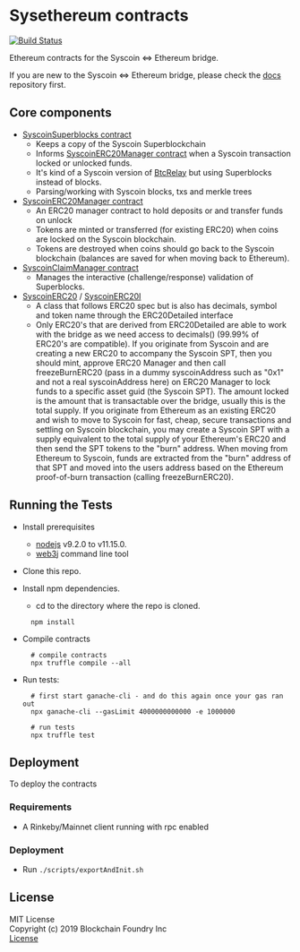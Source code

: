 # Sysethereum contracts

[![Build Status](https://travis-ci.org/syscoin/sysethereum/sysethereum-contracts.svg?branch=master)](https://travis-ci.org/syscoin/sysethereum/sysethereum-contracts)

Ethereum contracts for the Syscoin <=> Ethereum bridge.

If you are new to the Syscoin <=> Ethereum bridge, please check the [docs](https://github.com/syscoin/sysethereum-docs) repository first.

## Core components
* [SyscoinSuperblocks contract](contracts/SyscoinSuperblocks.sol)
  * Keeps a copy of the Syscoin Superblockchain
  * Informs [SyscoinERC20Manager contract](contracts/token/SyscoinERC20Manager.sol) when a Syscoin transaction locked or unlocked funds.
  * It's kind of a Syscoin version of [BtcRelay](https://github.com/ethereum/btcrelay) but using Superblocks instead of blocks.
  * Parsing/working with Syscoin blocks, txs and merkle trees 
* [SyscoinERC20Manager contract](contracts/token/SyscoinERC20Manager.sol)
  * An ERC20 manager contract to hold deposits or and transfer funds on unlock
  * Tokens are minted or transferred (for existing ERC20) when coins are locked on the Syscoin blockchain.
  * Tokens are destroyed when coins should go back to the Syscoin blockchain (balances are saved for when moving back to Ethereum).
* [SyscoinClaimManager contract](contracts/SyscoinClaimManager.sol)
  * Manages the interactive (challenge/response) validation of Superblocks.
* [SyscoinERC20](contracts/SyscoinParser/SyscoinERC20.sol) / [SyscoinERC20I](contracts/interfaces/SyscoinERC20I.sol) 
  - A class that follows ERC20 spec but is also has decimals, symbol and token name through the ERC20Detailed interface
  - Only ERC20's that are derived from ERC20Detailed are able to work with the bridge as we need access to decimals() (99.99% of ERC20's are compatible). If you originate from Syscoin and are creating a new ERC20 to accompany the Syscoin SPT, then you should mint, approve ERC20 Manager and then call freezeBurnERC20 (pass in a dummy syscoinAddress such as "0x1" and not a real syscoinAddress here) on ERC20 Manager to lock funds to a specific asset guid (the Syscoin SPT). The amount locked is the amount that is transactable over the bridge, usually this is the total supply. If you originate from Ethereum as an existing ERC20 and wish to move to Syscoin for fast, cheap, secure transactions and settling on Syscoin blockchain, you may create a Syscoin SPT with a supply equivalent to the total supply of your Ethereum's ERC20 and then send the SPT tokens to the "burn" address. When moving from Ethereum to Syscoin, funds are extracted from the "burn" address of that SPT and moved into the users address based on the Ethereum proof-of-burn transaction (calling freezeBurnERC20).

## Running the Tests

* Install prerequisites
  * [nodejs](https://nodejs.org) v9.2.0 to v11.15.0.
  * [web3j](https://docs.web3j.io/command_line_tools/) command line tool
* Clone this repo.
* Install npm dependencies.
  * cd to the directory where the repo is cloned.
  ```
    npm install
  ```

* Compile contracts
  ```
    # compile contracts
    npx truffle compile --all
  ```

* Run tests:
  ```
    # first start ganache-cli - and do this again once your gas ran out
    npx ganache-cli --gasLimit 4000000000000 -e 1000000

    # run tests
    npx truffle test
  ```

## Deployment

To deploy the contracts

### Requirements

* A Rinkeby/Mainnet client running with rpc enabled

### Deployment

* Run `./scripts/exportAndInit.sh`

## License

MIT License<br/>
Copyright (c) 2019 Blockchain Foundry Inc<br/>
[License](LICENSE)

